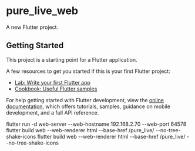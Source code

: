 # pure_live_web

A new Flutter project.

## Getting Started

This project is a starting point for a Flutter application.

A few resources to get you started if this is your first Flutter project:

- [Lab: Write your first Flutter app](https://docs.flutter.dev/get-started/codelab)
- [Cookbook: Useful Flutter samples](https://docs.flutter.dev/cookbook)

For help getting started with Flutter development, view the
[online documentation](https://docs.flutter.dev/), which offers tutorials,
samples, guidance on mobile development, and a full API reference.

flutter run -d web-server --web-hostname 192.168.2.70 --web-port 64578
flutter build web --web-renderer html --base-href /pure_live/ --no-tree-shake-icons
flutter build web --web-renderer html --base-href /pure_live/ --no-tree-shake-icons